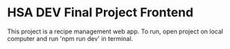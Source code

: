 # HSA DEV Final Project Frontend

This project is a recipe management web app. To run, open project on local computer and run 'npm run dev' in terminal.
